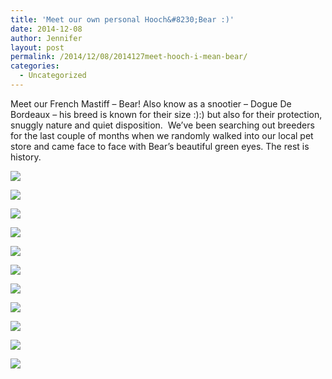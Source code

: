 ```yaml
---
title: 'Meet our own personal Hooch&#8230;Bear :)'
date: 2014-12-08
author: Jennifer
layout: post
permalink: /2014/12/08/2014127meet-hooch-i-mean-bear/
categories:
  - Uncategorized
---
```

Meet our French Mastiff &#8211; Bear! Also know as a snootier &#8211;&nbsp;Dogue De Bordeaux &#8211; his breed is&nbsp;known for their size :):) but also for their protection, snuggly nature and quiet disposition. &nbsp;We&#8217;ve been searching out breeders for the last couple of months when&nbsp;we randomly&nbsp;walked int<span>o our local pet store&nbsp;</span>and came face to face with Bear&#8217;s beautiful green eyes. The rest is history.

<div class="image-gallery-wrapper">
  <p>
    <img src="http://static1.squarespace.com/static/50db6bb3e4b015296cd43789/50dfa5b1e4b0dc6320e0b5ea/5484b4cae4b0b0ce78c05d5b/1417983579626/2014-12-06+17.05.57.jpg.57.jpg?format=original" />
  </p>

  <p>
    <img src="http://static1.squarespace.com/static/50db6bb3e4b015296cd43789/50dfa5b1e4b0dc6320e0b5ea/5488febee4b04455d5c5f3aa/1418264257412/2014-12-10+13.29.16.jpg.16.jpg?format=original" />
  </p>

  <p>
    <img src="http://static1.squarespace.com/static/50db6bb3e4b015296cd43789/50dfa5b1e4b0dc6320e0b5ea/5484b4a0e4b0b0ce78c05ca8/1417983493052/2014-12-06+14.39.44.jpg.44.jpg?format=original" />
  </p>

  <p>
    <img src="http://static1.squarespace.com/static/50db6bb3e4b015296cd43789/50dfa5b1e4b0dc6320e0b5ea/5484b4cfe4b0b0ce78c05d67/1417983672571/2014-12-06+18.25.44.jpg.44.jpg?format=original" />
  </p>

  <p>
    <img src="http://static1.squarespace.com/static/50db6bb3e4b015296cd43789/50dfa5b1e4b0dc6320e0b5ea/5484b49de4b0b0ce78c05ca6/1417983438333/2014-12-06+14.40.00.jpg.00.jpg?format=original" />
  </p>

  <p>
    <img src="http://static1.squarespace.com/static/50db6bb3e4b015296cd43789/50dfa5b1e4b0dc6320e0b5ea/5484b4a6e4b0b0ce78c05cc1/1417983539233/2014-12-06+14.37.48.jpg.48.jpg?format=original" />
  </p>

  <p>
    <img src="http://static1.squarespace.com/static/50db6bb3e4b015296cd43789/50dfa5b1e4b0dc6320e0b5ea/5484b4d6e4b0b0ce78c05d7e/1417983733801/2014-12-07+07.52.28.jpg.28.jpg?format=original" />
  </p>

  <p>
    <img src="http://static1.squarespace.com/static/50db6bb3e4b015296cd43789/50dfa5b1e4b0dc6320e0b5ea/5484b4dbe4b0b0ce78c05d95/1417983617386/2014-12-07+14.33.12.jpg.12.jpg?format=original" />
  </p>

  <p>
    <img src="http://static1.squarespace.com/static/50db6bb3e4b015296cd43789/50dfa5b1e4b0dc6320e0b5ea/5488feb1e4b04455d5c5f378/1418264243922/2014-12-10+21.10.38.jpg.38.jpg?format=original" />
  </p>

  <p>
    <img src="http://static1.squarespace.com/static/50db6bb3e4b015296cd43789/50dfa5b1e4b0dc6320e0b5ea/5488feb7e4b0c5f376bb0539/1418264253244/2014-12-10+20.00.22.jpg.22.jpg?format=original" />
  </p>

  <p>
    <img src="http://static1.squarespace.com/static/50db6bb3e4b015296cd43789/50dfa5b1e4b0dc6320e0b5ea/5488fec4e4b04455d5c5f3cd/1418264262494/2014-12-10+13.29.01.jpg.01.jpg?format=original" />
  </p>
</div>

